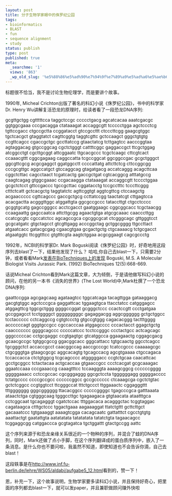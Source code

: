 ```yaml
---
layout: post
title: 分子生物学家眼中的侏罗纪公园
tags:
- bioinformatics
- BLAST
- fun
- sequence alignment
- study
status: publish
type: post
published: true
meta:
  _searchme: '1'
  views: '863'
  _wp_old_slug: '%e5%88%86%e5%ad%90%e7%94%9f%e7%89%a9%e5%ad%a6%e5%ae%b6%e7%9c%bc%e4%b8%ad%e7%9a%84%e4%be%8f%e7%bd%97%e7%ba%aa%e5%85%ac%e5%9b%ad'
---
```

标题很不恰当，我不是讨论生物伦理学，而是要讲个故事。

1990年, Micheal Crichton出版了著名的科幻小说《侏罗纪公园》，书中的科学家Dr. Henry Wu讲解复活恐龙的原理时，给读者看了一段恐龙DNA序列:

gcgttgctgg cgtttttcca taggctccgc ccccctgacg agcatcacaa aaatcgacgc
ggtggcgaaa cccgacagga ctataaagat accaggcgtt tccccctgga agctccctcg
tgttccgacc ctgccgctta ccggatacct gtccgccttt ctcccttcgg gaagcgtggc
tgctcacgct gtaggtatct cagttcggtg taggtcgttc gctccaagct gggctgtgtg
ccgttcagcc cgaccgctgc gccttatccg gtaactatcg tcttgagtcc aacccggtaa
agtaggacag gtgccggcag cgctctgggt cattttcggc gaggaccgct ttcgctggag
atcggcctgt cgcttgcggt attcggaatc ttgcacgccc tcgctcaagc cttcgtcact
ccaaacgttt cggcgagaag caggccatta tcgccggcat ggcggccgac gcgctgggct
ggcgttcgcg acgcgaggct ggatggcctt ccccattatg attcttctcg cttccggcgg
cccgcgttgc aggccatgct gtccaggcag gtagatgacg accatcaggg acagcttcaa
cggctcttac cagcctaact tcgatcactg gaccgctgat cgtcacggcg atttatgccg
caagtcagag gtggcgaaac ccgacaagga ctataaagat accaggcgtt tcccctggaa
gcgctctcct gttccgaccc tgccgcttac cggatacctg tccgcctttc tcccttcggg
ctttctcatt gctcacgctg taggtatctc agttcggtgt aggtcgttcg ctccaagctg
acgaaccccc cgttcagccc gaccgctgcg ccttatccgg taactatcgt cttgagtcca
acacgactta acgggttggc atggattgta ggcgccgccc tataccttgt ctgcctcccc
gcggtgcatg gagccgggcc acctcgacct gaatggaagc cggcggcacc tcgctaacgg
ccaagaattg gagccaatca attcttgcgg agaactgtga atgcgcaaac caacccttgg
ccatcgcgtc cgccatctcc agcagccgca cgcggcgcat ctcgggcagc gttgggtcct
gcgcatgatc gtgctagcct gtcgttgagg acccggctag gctggcgggg ttgccttact
atgaatcacc gatacgcgag cgaacgtgaa gcgactgctg ctgcaaaacg tctgcgacct
atgaatggtc ttcggtttcc gtgtttcgta aagtctggaa acgcggaagt cagcgccctg

1992年，NCBI的科学家Dr. Mark Boguski阅读《侏罗纪公园》时，好奇地用这段序列去blast了一下，结果他发现了什么？
哈哈,你自己去blast一下，只需要2分钟，或者看看Mark<a href="http://www.markboguski.net/publications_PDFs/BioTechniques%201992.pdf" target="_blank">发表在BioTechniques上的发现</a> Boguski, M.S. A Molecular Biologist Visits Jurassic Park. (1992) BioTechniques 12(5):668-669.

话说Micheal Crichton看到Mark这篇文章，大为倾倒，于是请他做写科幻小说的顾问，在他的另一本书《消失的世界》(The Lost World)中,Mark杜撰了一个恐龙DNA序列:

gaattccgga agcgagcaag agataagtcc tggcatcaga tacagttgga gataaggacg
gacgtgtggc agctcccgca gaggattcac tggaagtgca ttacctatcc catgggagcc
atggagttcg tggcgctggg ggggccggat gcgggctccc ccactccgtt ccctgatgaa
gccggagcct tcctggggct gggggggggc gagaggacgg aggcgggggg gctgctggcc
tcctaccccc cctcaggccg cgtgtccctg gtgccgtggg cagacacggg tactttgggg
accccccagt gggtgccgcc cgccacccaa atggagcccc cccactacct ggagctgctg
caaccccccc ggggcagccc cccccatccc tcctccgggc ccctactgcc actcagcagc
gggcccccac cctgcgaggc ccgtgagtgc gtcatggcca ggaagaactg cggagcgacg
gcaacgccgc tgtggcgccg ggacggcacc gggcattacc tgtgcaactg ggcctcagcc
tgcgggctct accaccgcct caacggccag aaccgcccgc tcatccgccc caaaaagcgc
ctgcgggtga gtaagcgcgc aggcacagtg tgcagccacg agcgtgaaaa ctgccagaca
tccaccacca ctctgtggcg tcgcagcccc atgggggacc ccgtctgcaa caacattcac
gcctgcggcc tctactacaa actgcaccaa gtgaaccgcc ccctcacgat gcgcaaagac
ggaatccaaa cccgaaaccg caaagtttcc tccaagggta aaaagcggcg ccccccgggg
gggggaaacc cctccgccac cgcgggaggg ggcgctccta tggggggagg gggggacccc
tctatgcccc ccccgccgcc ccccccggcc gccgcccccc ctcaaagcga cgctctgtac
gctctcggcc ccgtggtcct ttcgggccat tttctgccct ttggaaactc cggagggttt
tttggggggg gggcgggggg ttacacggcc cccccggggc tgagcccgca gatttaaata
ataactctga cgtgggcaag tgggccttgc tgagaagaca gtgtaacata ataatttgca
cctcggcaat tgcagagggt cgatctccac tttggacaca acagggctac tcggtaggac
cagataagca ctttgctccc tggactgaaa aagaaaggat ttatctgttt gcttcttgct
gacaaatccc tgtgaaaggt aaaagtcgga cacagcaatc gattatttct cgcctgtgtg
aaattactgt gaatattgta aatatatata tatatatata tatatctgta tagaacagcc
tcggaggcgg catggaccca gcgtagatca tgctggattt gtactgccgg aattc

这个序列来源于和恐龙亲缘关系很近的一个物种的序列，并混合了蛙的DNA序列，同时，Mark还做了点小手脚，在这个序列翻译成的蛋白质序列中，嵌入了一条消息。是什么你也不要问啦，我虽然不知道，即使知道也不会告诉你滴，自己去blast！

这段轶事是在<a href="http://www.inf.fu-berlin.de/lehre/WS05/aldabi/aufgabe5_12.html" target="_blank">http://www.inf.fu-berlin.de/lehre/WS05/aldabi/aufgabe5_12.html</a>看到的，赞一下！

恩，补充一下，这个故事说明，生物学家要多读科幻小说，并且保持好奇心，把里面的序列都去blast一下，就可以发paper，并且兼职做顾问赚外快啦
